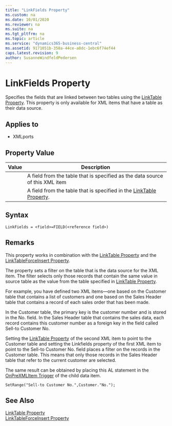 ```yaml
---
title: "LinkFields Property"
ms.custom: na
ms.date: 10/01/2020
ms.reviewer: na
ms.suite: na
ms.tgt_pltfrm: na
ms.topic: article
ms.service: "dynamics365-business-central"
ms.assetid: 9171051b-358a-44ce-a8dc-1ebc6f74ef44
caps.latest.revision: 9
author: SusanneWindfeldPedersen
---
```


 
# LinkFields Property

Specifies the fields that are linked between two tables using the [LinkTable Property](devenv-linktable-property.md). This property is only available for XML items that have a table as their data source.  
  
## Applies to  

- XMLports  
  
## Property Value  
  
|**Value**|**Description**|  
|---------------|---------------------|  
|**<field>**|A field from the table that is specified as the data source of this XML item|  
|**<reference field>**|A field from the table that is specified in the [LinkTable Property](devenv-linktable-property.md).|  
  
## Syntax

```AL
LinkFields = <field>=FIELD(<reference field>)   
```  

## Remarks  
 
This property works in combination with the [LinkTable Property](devenv-linktable-property.md) and the [LinkTableForceInsert Property](devenv-linktableforceinsert-property.md).  
  
The property sets a filter on the table that is the data source for the XML item. The filter selects only those records that contain the same **<field>** value in source table as the **<reference field>** value from the table specified in [LinkTable Property](devenv-linktable-property.md).  
  
For example, you have defined two XML items—one based on the Customer table that contains a list of customers and one based on the Sales Header table that contains a record of each sales order that has been made.  
  
In the Customer table, the primary key is the customer number and is stored in the No. field. In the Sales Header table that contains the sales data, each record contains this customer number as a foreign key in the field called Sell-to Customer No.  
  
Setting the [LinkTable Property](devenv-linktable-property.md) of the second XML item to point to the Customer table and setting the Linkfields property of the first XML item to point to the Sell-to Customer No. field places a filter on the records in the Customer table. This means that only those records in the Sales Header table that refer to the current customer are selected.  
  
The same result can be obtained by placing this AL statement in the [OnPreXMLItem Trigger](../triggers/devenv-onprexmlitem-trigger.md) of the child data item.  
  
```AL
SetRange("Sell-to Customer No.",Customer."No.");  
```  
  
## See Also

[LinkTable Property](devenv-linktable-property.md)   
[LinkTableForceInsert Property](devenv-linktableforceinsert-property.md)
